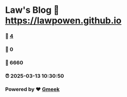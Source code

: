 # Law's Blog :link: https://lawpowen.github.io 
### :page_facing_up: [4](https://lawpowen.github.io/tag.html) 
### :speech_balloon: 0 
### :hibiscus: 6660 
### :alarm_clock: 2025-03-13 10:30:50 
### Powered by :heart: [Gmeek](https://github.com/Meekdai/Gmeek)
